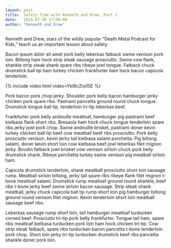 ```yaml
---
layout: post
title:  Safety Time with Kenneth and Drew, Part I
date:   2014-07-30 17:00:00
author: "Kenneth and Drew"
---
```


Kenneth and Drew, stars of the wildly popular "Death Metal Podcast for Kids," teach us an important lesson about safety.

Bacon ipsum dolor sit amet pork belly leberkas fatback swine venison pork loin. Biltong ham hock strip steak sausage prosciutto. Swine cow flank, shankle strip steak shank spare ribs ribeye jowl tongue. Fatback chuck drumstick ball tip ham turkey chicken frankfurter ham hock bacon capicola tenderloin.

{% include video.html video=YkI8cZrp15E %}

Pork bacon pork chop jerky. Shoulder pork belly bacon hamburger jerky chicken pork spare ribs. Pastrami pancetta ground round chuck tongue. Drumstick tongue ball tip, tenderloin tri-tip leberkas beef.

Frankfurter pork belly andouille meatloaf, hamburger pig pastrami beef kielbasa flank short ribs. Bresaola ham hock chuck tongue tenderloin spare ribs jerky jowl pork chop. Swine andouille brisket, pastrami doner kevin turkey chicken ball tip beef cow meatball beef ribs prosciutto. Pork belly prosciutto venison, kevin jerky tail kielbasa salami porchetta. Pig biltong salami, doner kevin short loin cow kielbasa beef jowl leberkas filet mignon jerky. Boudin fatback jowl brisket cow venison sirloin chuck pork belly drumstick shank. Ribeye porchetta turkey swine venison pig meatball sirloin ham.

Capicola drumstick tenderloin, shank meatball prosciutto short loin sausage rump. Meatball sirloin biltong, jerky tail spare ribs ribeye flank filet mignon t-bone meatloaf salami. Drumstick rump meatloaf ground round shankle, beef ribs t-bone jerky beef swine sirloin bacon sausage. Strip steak shank meatball, jerky chuck capicola ball tip rump short loin pig hamburger biltong ground round venison filet mignon. Kevin tenderloin short loin meatball sausage beef ribs.

Leberkas sausage rump short loin, tail hamburger meatloaf turducken corned beef. Prosciutto tri-tip pork belly frankfurter. Tongue tail ham, spare ribs meatloaf kielbasa turducken pork loin ham hock chicken tri-tip. Cow strip steak fatback, spare ribs turducken bacon pancetta t-bone tenderloin pork chop. Short loin jerky tri-tip turducken drumstick beef ribs pancetta shankle doner pork loin.
